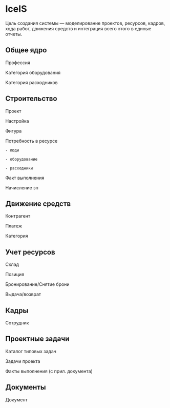 # IceIS

Цель создания системы — моделирование проектов, ресурсов, кадров, хода работ, движения средств и интеграция всего этого в единые отчеты. 

## Общее ядро

Профессия

Категория оборудования

Категория расходников

## Строительство

Проект 

Настройка

Фигура

Потребность в ресурсе

    - люди

    - оборудование

    - расходники

Факт выполнения

Начисление зп

## Движение средств

Контрагент

Платеж

Категория
 
## Учет ресурсов

Склад

Позиция

Бронирование/Снятие брони

Выдача/возврат

## Кадры

Сотрудник


## Проектные задачи

Каталог типовых задач

Задачи проекта

Факты выполнения (с прил. документа)

## Документы

Документ

